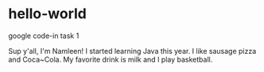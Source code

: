 # hello-world
google code-in task 1

Sup y'all, I'm Namleen! I started learning Java this year.
I like sausage pizza and Coca~Cola. My favorite drink is milk and I play basketball.
